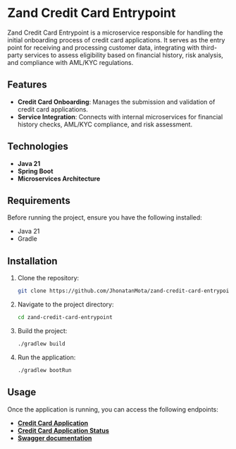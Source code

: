 # Zand Credit Card Entrypoint

Zand Credit Card Entrypoint is a microservice responsible for handling the initial onboarding process of credit card applications. It serves as the entry point for receiving and processing customer data, integrating with third-party services to assess eligibility based on financial history, risk analysis, and compliance with AML/KYC regulations.

## Features

- **Credit Card Onboarding**: Manages the submission and validation of credit card applications.
- **Service Integration**: Connects with internal microservices for financial history checks, AML/KYC compliance, and risk assessment.

## Technologies

- **Java 21**
- **Spring Boot**
- **Microservices Architecture**

## Requirements

Before running the project, ensure you have the following installed:

- Java 21
- Gradle

## Installation

1. Clone the repository:
   ```bash
   git clone https://github.com/JhonatanMota/zand-credit-card-entrypoint.git
   
2. Navigate to the project directory:
    ```bash
    cd zand-credit-card-entrypoint
   
3. Build the project:
    ```bash
   ./gradlew build

4. Run the application:
    ```bash
   ./gradlew bootRun

## Usage
Once the application is running, you can access the following endpoints:

- [**Credit Card Application**](https://localhost:8080/api/credit-cards)
- [**Credit Card Application Status**](https://localhost:8080/api/credit-cards/{emiratesId}/status/{status})
- [**Swagger documentation**](https://localhost:8080/swagger-ui/)